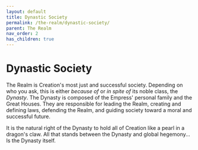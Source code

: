 ```yaml
---
layout: default
title: Dynastic Society
permalink: /the-realm/dynastic-society/
parent: The Realm
nav_order: 2
has_children: true
---
```


# Dynastic Society

The Realm is Creation's most just and successful society. Depending on who you
ask, this is either _because of_ or _in spite of_ its noble class, the
_Dynasty_. The Dynasty is composed of the Empress' personal family and the
Great Houses. They are responsible for leading the Realm, creating and defining
laws, defending the Realm, and guiding society toward a moral and successful
future.

It is the natural right of the Dynasty to hold all of Creation like a pearl in
a dragon's claw. All that stands between the Dynasty and global hegemony... Is
the Dynasty itself.
